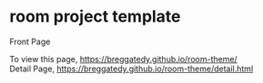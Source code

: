 # room project template
Front Page

To view this page, https://breggatedy.github.io/room-theme/
<br />
Detail Page, https://breggatedy.github.io/room-theme/detail.html
